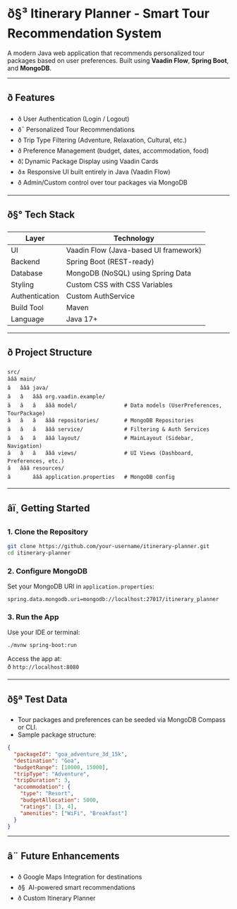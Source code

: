 # ð§³ Itinerary Planner - Smart Tour Recommendation System

A modern Java web application that recommends personalized tour packages based on user preferences. Built using **Vaadin Flow**, **Spring Boot**, and **MongoDB**.

---

## ð Features

- ð User Authentication (Login / Logout)
- ð¯ Personalized Tour Recommendations
- ð Trip Type Filtering (Adventure, Relaxation, Cultural, etc.)
- ð Preference Management (budget, dates, accommodation, food)
- ð¦ Dynamic Package Display using Vaadin Cards
- ð± Responsive UI built entirely in Java (Vaadin Flow)
- ð Admin/Custom control over tour packages via MongoDB

---

## ð§° Tech Stack

| Layer        | Technology             |
|--------------|------------------------|
| UI           | Vaadin Flow (Java-based UI framework) |
| Backend      | Spring Boot (REST-ready) |
| Database     | MongoDB (NoSQL) using Spring Data |
| Styling      | Custom CSS with CSS Variables |
| Authentication | Custom AuthService |
| Build Tool   | Maven |
| Language     | Java 17+ |

---

## ð Project Structure

```
src/
âââ main/
â   âââ java/
â   â   âââ org.vaadin.example/
â   â   â   âââ model/               # Data models (UserPreferences, TourPackage)
â   â   â   âââ repositories/        # MongoDB Repositories
â   â   â   âââ service/             # Filtering & Auth Services
â   â   â   âââ layout/              # MainLayout (Sidebar, Navigation)
â   â   â   âââ views/               # UI Views (Dashboard, Preferences, etc.)
â   âââ resources/
â       âââ application.properties   # MongoDB config
```

---

## âï¸ Getting Started

### 1. Clone the Repository
```bash
git clone https://github.com/your-username/itinerary-planner.git
cd itinerary-planner
```

### 2. Configure MongoDB
Set your MongoDB URI in `application.properties`:
```properties
spring.data.mongodb.uri=mongodb://localhost:27017/itinerary_planner
```

### 3. Run the App
Use your IDE or terminal:
```bash
./mvnw spring-boot:run
```

Access the app at:  
ð `http://localhost:8080`

---

## ð§ª Test Data

- Tour packages and preferences can be seeded via MongoDB Compass or CLI.
- Sample package structure:
```json
{
  "packageId": "goa_adventure_3d_15k",
  "destination": "Goa",
  "budgetRange": [10000, 15000],
  "tripType": "Adventure",
  "tripDuration": 3,
  "accommodation": {
    "type": "Resort",
    "budgetAllocation": 5000,
    "ratings": [3, 4],
    "amenities": ["WiFi", "Breakfast"]
  }
}
```

---

## â¨ Future Enhancements

- ð Google Maps Integration for destinations
- ð§  AI-powered smart recommendations
- ð Custom Itinerary Planner
